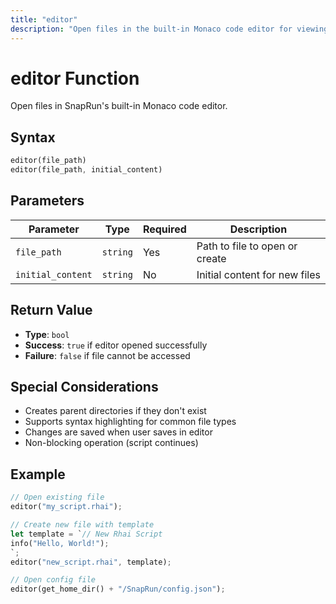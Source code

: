 ```yaml
---
title: "editor"
description: "Open files in the built-in Monaco code editor for viewing and editing"
---
```


# editor Function

Open files in SnapRun's built-in Monaco code editor.

## Syntax

```rust
editor(file_path)
editor(file_path, initial_content)
```

## Parameters

| Parameter | Type | Required | Description |
|-----------|------|----------|-------------|
| `file_path` | `string` | Yes | Path to file to open or create |
| `initial_content` | `string` | No | Initial content for new files |

## Return Value

- **Type**: `bool`
- **Success**: `true` if editor opened successfully
- **Failure**: `false` if file cannot be accessed

## Special Considerations

- Creates parent directories if they don't exist
- Supports syntax highlighting for common file types
- Changes are saved when user saves in editor
- Non-blocking operation (script continues)

## Example

```rust
// Open existing file
editor("my_script.rhai");

// Create new file with template
let template = `// New Rhai Script
info("Hello, World!");
`;
editor("new_script.rhai", template);

// Open config file
editor(get_home_dir() + "/SnapRun/config.json");
```



